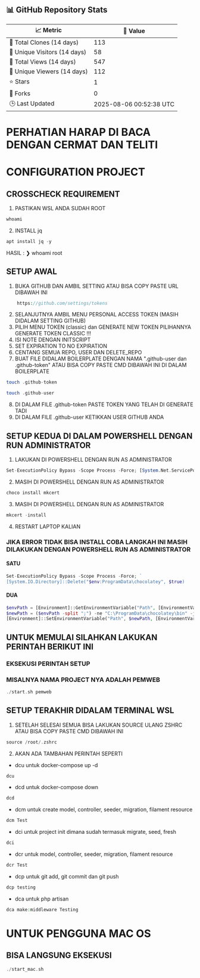 ## 📊 GitHub Repository Stats

| 📈 Metric                      | 🔢 Value |
|-------------------------------|----------|
| 🧲 Total Clones (14 days)     | <!--CLONE_COUNT--> 113 
| 👤 Unique Visitors (14 days)  | <!--UNIQUE_CLONE--> 58 
| 👀 Total Views (14 days)      | <!--VIEW_COUNT--> 547 
| 🧍 Unique Viewers (14 days)   | <!--UNIQUE_VIEWS--> 112 
| ⭐ Stars                       | <!--STARS--> 1 
| 🍴 Forks                      | <!--FORKS--> 0 
| 🕒 Last Updated               | <!--LAST_UPDATED--> 2025-08-06 00:52:38 UTC 



# PERHATIAN HARAP DI BACA DENGAN CERMAT DAN TELITI
# CONFIGURATION PROJECT
## CROSSCHECK REQUIREMENT
1. PASTIKAN WSL ANDA SUDAH ROOT
```php
whoami
```
2. INSTALL jq
```php
apt install jq -y
```

HASIL :
❯ whoami
root

## SETUP AWAL
1. BUKA GITHUB DAN AMBIL SETTING ATAU BISA COPY PASTE URL DIBAWAH INI
```php
    https://github.com/settings/tokens
```
2. SELANJUTNYA AMBIL MENU PERSONAL ACCESS TOKEN (MASIH DIDALAM SETTING GITHUB)
3. PILIH MENU TOKEN (classic) dan GENERATE NEW TOKEN PILIHANNYA GENERATE TOKEN CLASSIC !!!
4. ISI NOTE DENGAN INITSCRIPT
5. SET EXPIRATION TO NO EXPIRATION
6. CENTANG SEMUA REPO, USER DAN DELETE_REPO
7. BUAT FILE DIDALAM BOILERPLATE DENGAN NAMA ".github-user dan .github-token" ATAU BISA COPY PASTE CMD DIBAWAH INI DI DALAM BOILERPLATE
```php
touch .github-token
```
```php
touch .github-user
```
8. DI DALAM FILE .github-token PASTE TOKEN YANG TELAH DI GENERATE TADI
9. DI DALAM FILE .github-user KETIKKAN USER GITHUB ANDA

## SETUP KEDUA DI DALAM POWERSHELL DENGAN RUN ADMINISTRATOR
1. LAKUKAN DI POWERSHELL DENGAN RUN AS ADMINISTRATOR
```php
Set-ExecutionPolicy Bypass -Scope Process -Force; [System.Net.ServicePointManager]::SecurityProtocol = [System.Net.ServicePointManager]::SecurityProtocol -bor 3072; iex ((New-Object System.Net.WebClient).DownloadString('https://community.chocolatey.org/install.ps1'))
```
2. MASIH DI POWERSHELL DENGAN RUN AS ADMINISTRATOR
```php
choco install mkcert
```
3. MASIH DI POWERSHELL DENGAN RUN AS ADMINISTRATOR
```php
mkcert -install
```
4. RESTART LAPTOP KALIAN

### JIKA ERROR TIDAK BISA INSTALL COBA LANGKAH INI MASIH DILAKUKAN DENGAN POWERSHELL RUN AS ADMINISTRATOR
#### SATU
```php
Set-ExecutionPolicy Bypass -Scope Process -Force; `
[System.IO.Directory]::Delete("$env:ProgramData\chocolatey", $true)
```

#### DUA
```php
$envPath = [Environment]::GetEnvironmentVariable("Path", [EnvironmentVariableTarget]::Machine)
$newPath = ($envPath -split ";") -ne "C:\ProgramData\chocolatey\bin" -join ";"
[Environment]::SetEnvironmentVariable("Path", $newPath, [EnvironmentVariableTarget]::Machine)
```

## UNTUK MEMULAI SILAHKAN LAKUKAN PERINTAH BERIKUT INI 
### EKSEKUSI PERINTAH SETUP
### MISALNYA NAMA PROJECT NYA ADALAH PEMWEB 
```php
./start.sh pemweb
```
## SETUP TERAKHIR DIDALAM TERMINAL WSL
1. SETELAH SELESAI SEMUA BISA LAKUKAN SOURCE ULANG ZSHRC ATAU BISA COPY PASTE CMD DIBAWAH INI
```php
source /root/.zshrc
```
2. AKAN ADA TAMBAHAN PERINTAH SEPERTI
- dcu untuk docker-compose up -d
```php
dcu
```
- dcd untuk docker-compose down
```php
dcd
```
- dcm untuk create model, controller, seeder, migration, filament resource
```php
dcm Test
```
- dci untuk project init dimana sudah termasuk migrate, seed, fresh
```php
dci
```
- dcr untuk model, controller, seeder, migration, filament resource
```php
dcr Test
```
- dcp untuk git add, git commit dan git push
```php
dcp testing
```
- dca untuk php artisan
```php
dca make:middleware Testing
```
# UNTUK PENGGUNA MAC OS
## BISA LANGSUNG EKSEKUSI
```php
./start_mac.sh
```
